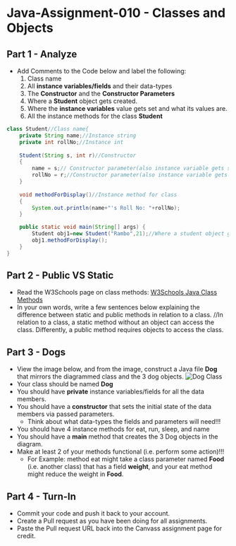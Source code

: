 # Java-Assignment-010 - Classes and Objects

## Part 1 - Analyze
* Add Comments to the Code below and label the following:
  1. Class name
  2. All **instance variables/fields** and their data-types
  3. The **Constructor** and the **Constructor Parameters**
  4. Where a **Student** object gets created.
  5. Where the **instance variables** value gets set and what its values are.
  6. All the instance methods for the class **Student**

```java
class Student//Class name{
    private String name;//Instance string
    private int rollNo;//Instance int
   
    Student(String s, int r)//Constructor
    {
   	    name = s;// Constructor parameter(also instance variable gets set value s)
   	    rollNo = r;//Constructor parameter(also instance variable gets set value r)
    }
   
    void methodForDisplay()//Instance method for class
    {
        System.out.println(name+"'s Roll No: "+rollNo);
    }

    public static void main(String[] args) {
        Student obj1=new Student("Rambo",21);//Where a student object gets created
        obj1.methodForDisplay();
    }
}
```

## Part 2 - Public VS Static
* Read the W3Schools page on class methods: [W3Schools Java Class Methods](https://www.w3schools.com/java/java_class_methods.asp)
* In your own words, write a few sentences below explaining the difference between static and public methods in relation to a class.
//In relation to a class, a static method without an object can access the class. Differently, a public method requires objects to access the class.  
## Part 3 - Dogs
* View the image below, and from the image, construct a Java file **Dog** that mirrors the diagrammed class and the 3 dog objects.
![Dog Class](images/ClassVSObject.png)
* Your class should be named **Dog**
* You should have **private** instance variables/fields for all the data members.
* You should have a **constructor** that sets the initial state of the data members via passed parameters.
    * Think about what data-types the fields and parameters will need!!!
* You should have 4 instance methods for eat, run, sleep, and name
* You should have a **main** method that creates the 3 Dog objects in the diagram.
* Make at least 2 of your methods functional (i.e. perform some action)!!!
    * For Example: method eat might take a class parameter named **Food** (i.e. another class) that has a field **weight**, and your eat method might reduce the weight in **Food**.

## Part 4 - Turn-In
* Commit your code and push it back to your account.
* Create a Pull request as you have been doing for all assignments.
* Paste the Pull request URL back into the Canvass assignment page for credit.